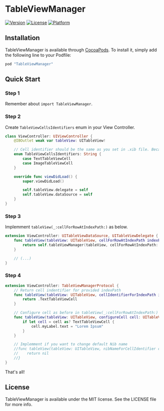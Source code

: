 # TableViewManager

[![Version](https://img.shields.io/cocoapods/v/TableViewManager.svg?style=flat)](http://cocoapods.org/pods/TableViewManager)
[![License](https://img.shields.io/cocoapods/l/TableViewManager.svg?style=flat)](http://cocoapods.org/pods/TableViewManager)
[![Platform](https://img.shields.io/cocoapods/p/TableViewManager.svg?style=flat)](http://cocoapods.org/pods/TableViewManager)

## Installation

TableViewManager is available through [CocoaPods](http://cocoapods.org). To install
it, simply add the following line to your Podfile:

```ruby
pod "TableViewManager"
```

## Quick Start

### Step 1

Remember about `import TableViewManager`.

### Step 2

Create `TableViewCellsIdentifiers` enum in your View Controller.

```swift
class ViewController: UIViewController {
    @IBOutlet weak var tableView: UITableView!

    // Cell identifier should be the same as you set in .xib file. Because of .xib file name should be the same as cell identifier, you have to have separate file for every cell (but you can redefine it, see: step 4).
    enum TableViewCellsIdentifiers: String {
        case TextTableViewCell
        case ImageTableViewCell
    }

    override func viewDidLoad() {
        super.viewDidLoad()

        self.tableView.delegate = self
        self.tableView.dataSource = self
    }
}
```

### Step 3

Implemment `tableView(_:cellForRowAtIndexPath:)` as below.

```swift
extension ViewController: UITableViewDataSource, UITableViewDelegate {
    func tableView(tableView: UITableView, cellForRowAtIndexPath indexPath: NSIndexPath) -> UITableViewCell {
        return self.tableViewManager(tableView, cellForRowAtIndexPath: indexPath)
    }

    // (...)
}
```

### Step 4

```swift
extension ViewController: TableViewManagerProtocol {
    // Return cell indentifier for provided indexPath
    func tableView(tableView: UITableView, cellIdentifierForIndexPath indexPath: NSIndexPath) -> TableViewCellsIdentifiers {
        return .TextTableViewCell
    }

    // Configure cell as before in tableView(_:cellForRowAtIndexPath:)
    func tableView(tableView: UITableView, configureCell cell: UITableViewCell, withCellIdentifier cellIdentifier: TableViewCellsIdentifiers, forIndexPath indexPath: NSIndexPath) {
        if let cell = cell as? TextTableViewCell {
            cell.myLabel.text = "Lorem Ipsum"
        }
    }

    // Implemment if you want to change default Nib name
    //func tableView(tableView: UITableView, nibNameForCellIdentifier cellIdentifier: TableViewCellsIdentifiers) -> String? {
    //    return nil
    //}
}
```

That's all!

## License

TableViewManager is available under the MIT license. See the LICENSE file for more info.
